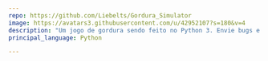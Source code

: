 ```yaml
---
repo: https://github.com/Liebelts/Gordura_Simulator
image: https://avatars3.githubusercontent.com/u/42952107?s=180&v=4
description: "Um jogo de gordura sendo feito no Python 3. Envie bugs e ideias."
principal_language: Python

---
```

